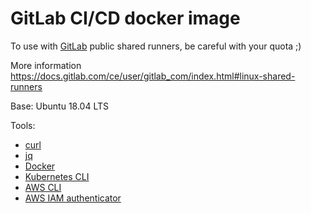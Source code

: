 # GitLab CI/CD docker image

To use with [GitLab](https://gitlab.com) public shared runners, be careful with your quota ;)

More information https://docs.gitlab.com/ce/user/gitlab_com/index.html#linux-shared-runners

Base: Ubuntu 18.04 LTS

Tools:
* [curl](https://curl.haxx.se/)
* [jq](https://stedolan.github.io/jq/)
* [Docker](https://docs.docker.com/engine//)
* [Kubernetes CLI](https://kubernetes.io/docs/reference/kubectl/)
* [AWS CLI](https://docs.aws.amazon.com/cli/latest/userguide/cli-chap-welcome.html)
* [AWS IAM authenticator](https://github.com/kubernetes-sigs/aws-iam-authenticator)
